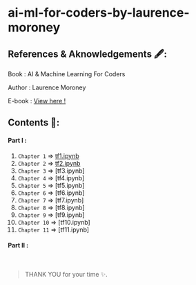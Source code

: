 # ai-ml-for-coders-by-laurence-moroney
## References & Aknowledgements 🖋:

Book : AI & Machine Learning For Coders

Author : Laurence Moroney

E-book : [View here !](https://drive.google.com/file/d/13I47jJ1P0TibmrcwHEpSi2fIb-DhQpyE/view?usp=sharing)

## Contents 📖:
#### Part I :
1.  `Chapter 1` => [tf1.ipynb](https://github.com/sauravpanchal/ai-ml-for-coders-by-laurence-moroney/blob/main/tf1.ipynb)
2.  `Chapter 2` => [tf2.ipynb](https://github.com/sauravpanchal/ai-ml-for-coders-by-laurence-moroney/blob/main/tf2.ipynb)
3.  `Chapter 3` => [tf3.ipynb]
4.  `Chapter 4` => [tf4.ipynb]
5.  `Chapter 5` => [tf5.ipynb]
6.  `Chapter 6` => [tf6.ipynb]
7.  `Chapter 7` => [tf7.ipynb]
8.  `Chapter 8` => [tf8.ipynb]
9.  `Chapter 9` => [tf9.ipynb]
10.  `Chapter 10` => [tf10.ipynb]
11.  `Chapter 11` => [tf11.ipynb]

#### Part II :

<br>

>  THANK YOU for your time ✨.

